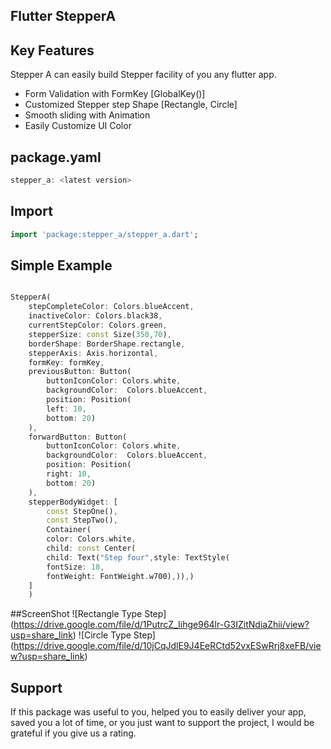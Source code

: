 <!--
This README describes the package. If you publish this package to pub.dev,
this README's contents appear on the landing page for your package.

For information about how to write a good package README, see the guide for
[writing package pages](https://dart.dev/guides/libraries/writing-package-pages).

For general information about developing packages, see the Dart guide for
[creating packages](https://dart.dev/guides/libraries/create-library-packages)
and the Flutter guide for
[developing packages and plugins](https://flutter.dev/developing-packages).
-->


##                                   Flutter StepperA

## Key Features

Stepper A can easily build Stepper facility of you any flutter app. 
- Form Validation with FormKey [GlobalKey<FormState>()]
- Customized Stepper step Shape [Rectangle, Circle]
- Smooth sliding with Animation
- Easily Customize UI Color


## package.yaml
```dart
stepper_a: <latest version>
```

## Import
```dart
import 'package:stepper_a/stepper_a.dart';
```
## Simple Example


```dart

StepperA(
    stepCompleteColor: Colors.blueAccent,
    inactiveColor: Colors.black38,
    currentStepColor: Colors.green,
    stepperSize: const Size(350,70),
    borderShape: BorderShape.rectangle,
    stepperAxis: Axis.horizontal,
    formKey: formKey,
    previousButton: Button(
        buttonIconColor: Colors.white,
        backgroundColor:  Colors.blueAccent,
        position: Position(
        left: 10,
        bottom: 20)
    ),
    forwardButton: Button(
        buttonIconColor: Colors.white,
        backgroundColor:  Colors.blueAccent,
        position: Position(
        right: 10,
        bottom: 20)
    ),
    stepperBodyWidget: [
        const StepOne(),
        const StepTwo(),
        Container(
        color: Colors.white,
        child: const Center(
        child: Text("Step four",style: TextStyle(
        fontSize: 18,
        fontWeight: FontWeight.w700),)),)
    ]
    )

```

##ScreenShot
[](example/assets/pic/formkey.gif)
![Rectangle Type Step] (https://drive.google.com/file/d/1PutrcZ_Iihge964lr-G3IZitNdiaZhii/view?usp=share_link)
![Circle Type Step] (https://drive.google.com/file/d/10jCqJdlE9J4EeRCtd52vxESwRrj8xeFB/view?usp=share_link)

## Support
If this package was useful to you, helped you to easily deliver your app, saved you a lot of time, or you just want to
support the project, I would be grateful if you give us a rating.
